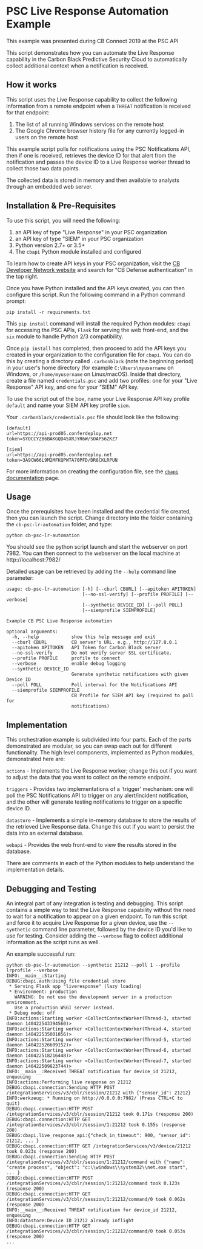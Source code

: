 # PSC Live Response Automation Example

This example was presented during CB Connect 2019 at the PSC API

This script demonstrates how you can automate the Live Response
capability in the Carbon Black Predictive Security Cloud to
automatically collect additional context when a notification is
received.

## How it works

This script uses the Live Response capability to collect the following
information from a remote endpoint when a `THREAT` notification is
received for that endpoint:

1. The list of all running Windows services on the remote host
2. The Google Chrome browser history file for any currently logged-in users
   on the remote host

This example script polls for notifications using the PSC Notifications
API, then if one is received, retrieves the device ID for that alert
from the notification and passes the device ID to a Live Response
worker thread to collect those two data points.

The collected data is stored in memory and then available to analysts
through an embedded web server.

## Installation & Pre-Requisites

To use this script, you will need the following:

1. an API key of type "Live Response" in your PSC organization
2. an API key of type "SIEM" in your PSC organization
3. Python version 2.7+ or 3.5+
4. The `cbapi` Python module installed and configured

To learn how to create API keys in your PSC organization, visit the
[CB Developer Network website](https://developer.carbonblack.com) and
search for "CB Defense authentication" in the top right.

Once you have Python installed and the API keys created, you can then
configure this script. Run the following command in a Python command
prompt:

    pip install -r requirements.txt

This `pip install` command will install the required Python modules:
`cbapi` for accessing the PSC APIs, `Flask` for serving the web
front-end, and the `six` module to handle Python 2/3 compatibility.

Once `pip install` has completed, then proceed to add the API keys
you created in your organization to the configuration file for `cbapi`.
You can do this by creating a directory called `.carbonblack` (note
the beginning period) in your user's home directory (for example
`C:\Users\myusername` on Windows, or `/home/myusername` on Linux/macOS).
Inside that directory, create a file named `credentials.psc` and add
two profiles: one for your "Live Response" API key, and one for your
"SIEM" API key.

To use the script out of the box, name your Live Response API key
profile `default` and name your SIEM API key profile `siem`.

Your `.carbonblack/credentials.psc` file should look like the following:

    [default]
    url=https://api-prod05.conferdeploy.net
    token=SYDCCYZ86BAKGQD45XRJYR6W/SOAP56ZKZ7

    [siem]
    url=https://api-prod05.conferdeploy.net
    token=3A9CW66L9M2MFKQPWTA70PFD/DR8CKLRPUN

For more information on creating the configuration file, see the
[`cbapi` documentation](https://cbapi.readthedocs.io) page.

## Usage

Once the prerequisites have been installed and the credential file
created, then you can launch the script. Change directory into the
folder containing the `cb-psc-lr-automation` folder, and type:

    python cb-psc-lr-automation

You should see the python script launch and start the webserver on
port 7982. You can then connect to the webserver on the local machine
at http://localhost:7982/

Detailed usage can be retrieved by adding the `--help` command line
parameter:

    usage: cb-psc-lr-automation [-h] [--cburl CBURL] [--apitoken APITOKEN]
                                [--no-ssl-verify] [--profile PROFILE] [--verbose]
                                [--synthetic DEVICE_ID] [--poll POLL]
                                [--siemprofile SIEMPROFILE]

    Example CB PSC Live Response automation

    optional arguments:
      -h, --help            show this help message and exit
      --cburl CBURL         CB server's URL. e.g., http://127.0.0.1
      --apitoken APITOKEN   API Token for Carbon Black server
      --no-ssl-verify       Do not verify server SSL certificate.
      --profile PROFILE     profile to connect
      --verbose             enable debug logging
      --synthetic DEVICE_ID
                            Generate synthetic notifications with given Device ID
      --poll POLL           Poll interval for the Notifications API
      --siemprofile SIEMPROFILE
                            CB Profile for SIEM API key (required to poll for
                            notifications)

## Implementation

This orchestration example is subdivided into four parts. Each of the parts demonstrated
are modular, so you can swap each out for different functionality. The high level
components, implemented as Python modules, demonstrated here are:

``actions`` - Implements the Live Response worker; change this out if you want to
adjust the data that you want to collect on the remote endpoint.

``triggers`` - Provides two implementations of a 'trigger' mechanism: one
will poll the PSC Notifications API to trigger on any alert/incident notification,
and the other will generate testing notifications to trigger on a specific device
ID.

``datastore`` - Implements a simple in-memory database to store the results of
the retrieved Live Response data. Change this out if you want to persist the data
into an external database.

``webapi`` - Provides the web front-end to view the results stored in the database.

There are comments in each of the Python modules to help understand the
implementation details.

## Debugging and Testing

An integral part of any integration is testing and debugging. This
script contains a simple way to test the Live Response capability
without the need to wait for a notification to appear on a given
endpoint. To run this script and force it to acquire Live Response
for a given device, use the `--synthetic` command line parameter,
followed by the device ID you'd like to use for testing. Consider
adding the `--verbose` flag to collect additional information as the
script runs as well.

An example successful run:

    python cb-psc-lr-automation --synthetic 21212 --poll 1 --profile lrprofile --verbose
    INFO:__main__:Starting
    DEBUG:cbapi.auth:Using file credential store
     * Serving Flask app "liveresponse" (lazy loading)
     * Environment: production
       WARNING: Do not use the development server in a production environment.
       Use a production WSGI server instead.
     * Debug mode: off
    INFO:actions:Starting worker <CollectContextWorker(Thread-3, started daemon 140422543394560)>
    INFO:actions:Starting worker <CollectContextWorker(Thread-4, started daemon 140422535001856)>
    INFO:actions:Starting worker <CollectContextWorker(Thread-5, started daemon 140422526609152)>
    INFO:actions:Starting worker <CollectContextWorker(Thread-6, started daemon 140422518216448)>
    INFO:actions:Starting worker <CollectContextWorker(Thread-7, started daemon 140422509823744)>
    INFO:__main__:Received THREAT notification for device_id 21212, enqueuing
    INFO:actions:Performing live response on 21212
    DEBUG:cbapi.connection:Sending HTTP POST /integrationServices/v3/cblr/session/21212 with {"sensor_id": 21212}
    INFO:werkzeug: * Running on http://0.0.0.0:7982/ (Press CTRL+C to quit)
    DEBUG:cbapi.connection:HTTP POST /integrationServices/v3/cblr/session/21212 took 0.171s (response 200)
    DEBUG:cbapi.connection:HTTP GET /integrationServices/v3/cblr/session/1:21212 took 0.155s (response 200)
    DEBUG:cbapi.live_response_api:{"check_in_timeout": 900, "sensor_id": 21212, ... }
    DEBUG:cbapi.connection:HTTP GET /integrationServices/v3/device/21212 took 0.023s (response 200)
    DEBUG:cbapi.connection:Sending HTTP POST /integrationServices/v3/cblr/session/1:21212/command with {"name": "create process", "object": "c:\\windows\\system32\\net.exe start", ... }
    DEBUG:cbapi.connection:HTTP POST /integrationServices/v3/cblr/session/1:21212/command took 0.123s (response 200)
    DEBUG:cbapi.connection:HTTP GET /integrationServices/v3/cblr/session/1:21212/command/0 took 0.062s (response 200)
    INFO:__main__:Received THREAT notification for device_id 21212, enqueuing
    INFO:datastore:Device ID 21212 already inflight
    DEBUG:cbapi.connection:HTTP GET /integrationServices/v3/cblr/session/1:21212/command/0 took 0.053s (response 200)
    ...

